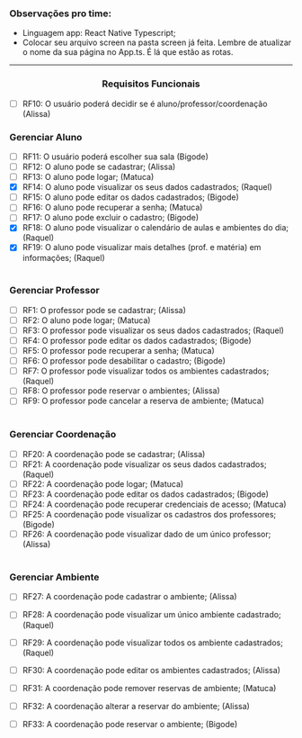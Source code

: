 <h3>Observações pro time:</h3>

- Linguagem app: React Native Typescript;
- Colocar seu arquivo screen na pasta screen já feita. Lembre de atualizar o nome da sua página no App.ts. É lá que estão as rotas.

<hr>

<h3 align="center">Requisitos Funcionais</h3>

- [ ] RF10: O usuário poderá decidir se é aluno/professor/coordenação  (Alissa)

<h3>Gerenciar Aluno</h3>

- [ ] RF11: O usuário poderá escolher sua sala  (Bigode)
- [ ] RF12: O aluno pode se cadastrar;  (Alissa)
- [ ] RF13: O aluno pode logar;  (Matuca)
- [X] RF14: O aluno pode visualizar os seus dados cadastrados;  (Raquel)
- [ ] RF15: O aluno pode editar os dados cadastrados;  (Bigode)
- [ ] RF16: O aluno pode recuperar a senha;  (Matuca)
- [ ] RF17:  O aluno pode excluir o cadastro;  (Bigode)
- [X] RF18: O aluno pode visualizar o calendário de aulas e ambientes do dia;  (Raquel)
- [X] RF19: O aluno pode visualizar mais detalhes (prof. e matéria) em informações;  (Raquel)
 <br> <br>

<h3>Gerenciar Professor</h3>

- [ ] RF1: O professor pode se cadastrar;  (Alissa)
- [ ] RF2: O aluno pode logar;  (Matuca)
- [ ] RF3: O professor pode visualizar os seus dados cadastrados;  (Raquel)
- [ ] RF4: O professor pode editar os dados cadastrados;  (Bigode)
- [ ] RF5: O professor pode recuperar a senha;  (Matuca)
- [ ] RF6: O professor pode desabilitar o cadastro;  (Bigode)
- [ ] RF7: O professor pode visualizar todos os ambientes cadastrados; (Raquel)
- [ ] RF8: O professor pode reservar o ambientes; (Alissa)
- [ ] RF9: O professor pode cancelar a reserva de ambiente; (Matuca)
 <br> <br>

<h3>Gerenciar Coordenação</h3>

- [ ] RF20: A coordenação pode se cadastrar;  (Alissa)
- [ ] RF21: A coordenação pode visualizar os seus dados cadastrados;  (Raquel)
- [ ] RF22: A coordenação pode logar;  (Matuca)
- [ ] RF23: A coordenação pode editar os dados cadastrados;  (Bigode)
- [ ] RF24: A coordenação pode recuperar credenciais de acesso; (Matuca)
- [ ] RF25: A coordenação pode visualizar os cadastros dos professores; (Bigode)
- [ ] RF26: A coordenação pode visualizar dado de um único professor; (Alissa)
 <br> <br>
 
<h3>Gerenciar Ambiente</h3>

- [ ] RF27: A coordenação pode cadastrar o ambiente; (Alissa)
- [ ] RF28: A coordenação pode visualizar um único ambiente cadastrado; (Raquel)
- [ ] RF29: A coordenação pode visualizar todos os ambiente cadastrados; (Raquel)
- [ ] RF30: A coordenação pode editar os ambientes cadastrados; (Alissa)
- [ ] RF31: A coordenação pode remover reservas de ambiente; (Matuca)
- [ ] RF32: A coordenação alterar a reservar do ambiente; (Alissa)
- [ ] RF33: A coordenação pode reservar o ambiente; (Bigode)

